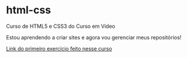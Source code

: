 # html-css
 Curso de HTML5 e CSS3 do Curso em Vídeo

 Estou aprendendo a criar sites e agora vou gerenciar meus repositórios!

 <a href="https://GabrielCunhaMachado.github.io/html-css/exercicios/ex001">Link do primeiro exercício feito nesse curso</a>